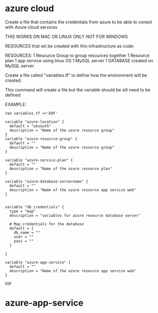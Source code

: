 # azure cloud 

Create a file that contains the credentials from azure to be able to conext with Azure cloud services 



THIS WORKS ON MAC OR LINUX ONLY NOT FOR WINDOWS

RESOURCES that wii be created with this infrastructure as code:

RESOURCES:
1 Resource Group to group resources together
1 Resource plan
1 app service using linux OS
1 MySQL server
1 DATABASE created on MySQL server



Create a file called "variables.tf" to define how the environment will be created.

This command will create a file but the variable should be sill need to be defined

EXAMPLE:

```
tee variables.tf <<'EOF'

variable "azure-location" {
  default = "uksouth"
  description = "Name of the azure resource group"
}
variable "azure-resource-group" {
  default = ""
  description = "Name of the azure resource group"
}

variable "azure-service-plan" {
  default = ""
  description = "Name of the azure resource plan"
}

variable "azure-database-servername" {
  default = ""
  description = "Name of the azure resource app service web"
}


variable "db_credentials" {
  type = "map"
  description = "variables for azure resource database server"

  # Map credentials for the database
  default = {
    db_name = ""
    user = ""
    pass = ""
  }

}

variable "azure-app-service" {
  default = ""
  description = "Name of the azure resource app service web"
}

EOF

```
# azure-app-service
